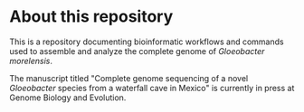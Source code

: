 # About this repository

This is a repository documenting bioinformatic workflows and commands used to assemble and analyze the complete genome of *Gloeobacter morelensis*.

The manuscript titled "Complete genome sequencing of a novel *Gloeobacter* species from a waterfall cave in Mexico" is currently in press at Genome Biology and Evolution.
